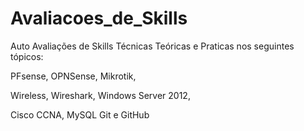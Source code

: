 # Avaliacoes_de_Skills
Auto Avaliações de Skills Técnicas Teóricas e Praticas nos seguintes tópicos:

PFsense,
OPNSense,
Mikrotik,

Wireless,
Wireshark,
Windows Server 2012,

Cisco CCNA,
MySQL
Git e GitHub

